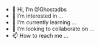- 👋 Hi, I’m @Ghostadbs
- 👀 I’m interested in ...
- 🌱 I’m currently learning ...
- 💞️ I’m looking to collaborate on ...
- 📫 How to reach me ...

<!---
Ghostadbs/Ghostadbs is a ✨ special ✨ repository because its `README.md` (this file) appears on your GitHub profile.
You can click the Preview link to take a look at your changes.
--->
